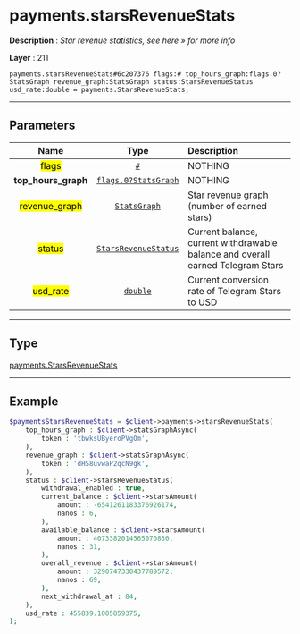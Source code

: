 # payments.starsRevenueStats

**Description** : *Star revenue statistics, see here » for more info*

**Layer** : 211

```tl
payments.starsRevenueStats#6c207376 flags:# top_hours_graph:flags.0?StatsGraph revenue_graph:StatsGraph status:StarsRevenueStatus usd_rate:double = payments.StarsRevenueStats;
```

---

## Parameters

| Name | Type | Description |
| :---: | :---: | :--- |
| <mark>flags</mark> | [`#`](type/#) | NOTHING |
| **top_hours_graph** | [`flags.0?StatsGraph`](type/StatsGraph) | NOTHING |
| <mark>revenue_graph</mark> | [`StatsGraph`](type/StatsGraph) | Star revenue graph (number of earned stars) |
| <mark>status</mark> | [`StarsRevenueStatus`](type/StarsRevenueStatus) | Current balance, current withdrawable balance and overall earned Telegram Stars |
| <mark>usd_rate</mark> | [`double`](type/double) | Current conversion rate of Telegram Stars to USD |

---

## Type

[payments.StarsRevenueStats](type/payments.StarsRevenueStats)

---

## Example

```php
$paymentsStarsRevenueStats = $client->payments->starsRevenueStats(
	top_hours_graph : $client->statsGraphAsync(
		token : 'tbwksUByeroPVgOm',
	),
	revenue_graph : $client->statsGraphAsync(
		token : 'dHS8uvwaP2qcN9gk',
	),
	status : $client->starsRevenueStatus(
		withdrawal_enabled : true,
		current_balance : $client->starsAmount(
			amount : -6541261183376926174,
			nanos : 6,
		),
		available_balance : $client->starsAmount(
			amount : 4073382014565070830,
			nanos : 31,
		),
		overall_revenue : $client->starsAmount(
			amount : 3290747330437789572,
			nanos : 69,
		),
		next_withdrawal_at : 84,
	),
	usd_rate : 455839.1005859375,
);
```